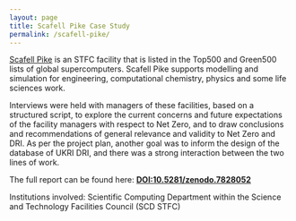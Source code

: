 ```yaml
---
layout: page
title: Scafell Pike Case Study
permalink: /scafell-pike/
---
```

[Scafell Pike](https://www.hartree.stfc.ac.uk/Pages/Our-systems-and-platforms.aspx) is an STFC facility that is listed in the Top500 and Green500 lists of global supercomputers. Scafell Pike supports modelling and simulation for engineering, computational chemistry, physics and some life sciences work.

Interviews were held with managers of these facilities, based on a structured script, to explore the current concerns and future expectations of the facility managers with respect to Net Zero, and to draw conclusions and recommendations of general relevance and validity to Net Zero and DRI. 
As per the project plan, another goal was to inform the design of the database of UKRI DRI, and there was a strong interaction between the two lines of work.

The full report can be found here: **[DOI:10.5281/zenodo.7828052](https://doi.org/10.5281/zenodo.7828052)**

Institutions involved: Scientific Computing Department within the Science and Technology Facilities Council (SCD STFC)

